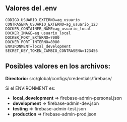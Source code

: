 ## Valores del .env
```
CODIGO_USUARIO_EXTERNO=ag_usuario
CONTRASENA_USUARIO_EXTERNO=ag_usuario_123
DOCKER_CONTAINER_NAME=ag_usuario_local
DOCKER_IMAGE=ag_usuario_local
DOCKER_PORT_EXTERNO=7000
DOCKER_PORT_INTERNO=8080
ENVIRONMENT=local_development
SECRET_KEY_TOKEN_CAMBIO_CONTRASENA=123456
```

## Posibles valores en los archivos: 
**Directorio:** src/global/configs/credentials/firebase/

Si el ENVIRONMENT es:
- **local_development** => firebase-admin-personal.json
- **development**       => firebase-admin-dev.json
- **testing**           => firebase-admin-test.json
- **production**        => firebase-admin-prod.json
